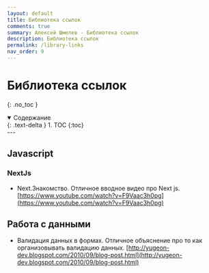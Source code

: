 ```yaml
---
layout: default
title: Библиотека ссылок
comments: true
summary: Алексей Шмелев - Библиотека ссылок
description: Библиотека ссылок
permalink: /library-links
nav_order: 9
---
```


# Библиотека ссылок
{: .no_toc }

<details open markdown="block">
  <summary>
    Содержание
  </summary>
  {: .text-delta }
1. TOC
{:toc}
</details>
---

## Javascript
### NextJs

- Next.Знакомство. Отличное вводное видео про Next js.
  [https://www.youtube.com/watch?v=F9Vaac3h0pg](https://www.youtube.com/watch?v=F9Vaac3h0pg)

## Работа с данными

- Валидация данных в формах. Отличное объяснение про то как организовывать валидацию данных.
  [http://yugeon-dev.blogspot.com/2010/09/blog-post.html](http://yugeon-dev.blogspot.com/2010/09/blog-post.html)